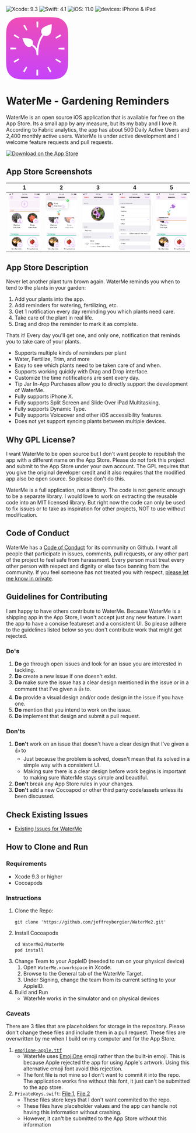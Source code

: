 ![Xcode: 9.3](https://img.shields.io/badge/Xcode-9.3-lightgrey.svg) ![Swift: 4.1](https://img.shields.io/badge/Swift-4.1-lightgrey.svg) ![iOS: 11.0](https://img.shields.io/badge/iOS-11.0-lightgrey.svg) ![devices: iPhone & iPad](https://img.shields.io/badge/devices-iPad%20%26%20iPhone-lightgrey.svg)

![WaterMe App Icon](/WaterMe/WaterMe/Assets.xcassets/WaterMeIcon.imageset/all-1x.png)
# WaterMe - Gardening Reminders

WaterMe is an open source iOS application that is available for free on the App Store. Its a small app by any measure, but its my baby and I love it. According to Fabric analytics, the app has about 500 Daily Active Users and 2,400 monthly active users. WaterMe is under active development and I welcome feature requests and pull requests.

[![Download on the App Store](https://devimages-cdn.apple.com/app-store/marketing/guidelines/images/exhibit-1-1-alternate.png)](https://itunes.apple.com/app/waterme/id1089742494)

## App Store Screenshots

1  |2  |3  |4  |5
:-:|:-:|:-:|:-:|:-:
![1](/Screenshots/2.0/iPhone%204.0/01.png)|![2](/Screenshots/2.0/iPhone%204.0/02.png)|![3](/Screenshots/2.0/iPhone%204.0/03.png)|![4](/Screenshots/2.0/iPhone%204.0/04.png)|![5](/Screenshots/2.0/iPhone%204.0/05.png)

## App Store Description

Never let another plant turn brown again. WaterMe reminds you when to tend to the plants in your garden:

1. Add your plants into the app.
1. Add reminders for watering, fertilizing, etc.
1. Get 1 notification every day reminding you which plants need care.
1. Take care of the plant in real life.
1. Drag and drop the reminder to mark it as complete.

Thats it! Every day you'll get one, and only one, notification that reminds you to take care of your plants.

- Supports multiple kinds of reminders per plant
- Water, Fertilize, Trim, and more
- Easy to see which plants need to be taken care of and when.
- Supports working quickly with Drag and Drop interface.
- Customize the time notifications are sent every day.
- Tip Jar In-App Purchases allow you to directly support the development of WaterMe.
- Fully supports iPhone X.
- Fully supports Split Screen and Slide Over iPad Multitasking.
- Fully supports Dynamic Type.
- Fully supports Voiceover and other iOS accessibility features.
- Does not yet support syncing plants between multiple devices.

## Why GPL License?

I want WaterMe to be open source but I don't want people to republish the app with a different name on the App Store. Please do not fork this project and submit to the App Store under your own account. The GPL requires that you give the original developer credit and it also requires that the modified app also be open source. So please don't do this.

WaterMe is a full application, not a library. The code is not generic enough to be a separate library. I would love to work on extracting the reusable code into an MIT licensed library. But right now the code can only be used to fix issues or to take as inspiration for other projects, NOT to use without modification.

## Code of Conduct

WaterMe has a [Code of Conduct](/CODE_OF_CONDUCT.md) for its community on Github. I want all people that participate in issues, comments, pull requests, or any other part of the project to feel safe from harassment. Every person must treat every other person with respect and dignity or else face banning from the community. If you feel someone has not treated you with respect, [please let me know in private](mailto:watermeconduct@jeffburg.com).
    
## Guidelines for Contributing

I am happy to have others contribute to WaterMe. Because WaterMe is a shipping app in the App Store, I won't accept just any new feature. I want the app to have a concise featureset and a consistent UI. So please adhere to the guidelines listed below so you don't contribute work that might get rejected.

### Do's

1. **Do** go through open issues and look for an issue you are interested in tackling.
1. **Do** create a new issue if one doesn't exist.
1. **Do** make sure the issue has a clear design mentioned in the issue or in a comment that I've given a 👍 to.
1. **Do** provide a visual design and/or code design in the issue if you have one.
1. **Do** mention that you intend to work on the issue.
1. **Do** implement that design and submit a pull request.

### Don'ts

1. **Don't** work on an issue that doesn't have a clear design that I've given a 👍 to
    - Just because the problem is solved, doesn't mean that its solved in a simple way with a consistent UI.
    - Making sure there is a clear design before work begins is important to making sure WaterMe stays simple and beautiful.
1. **Don't** break any App Store rules in your changes.
1. **Don't** add a new Cocoapod or other third party code/assets unless its been discussed.

## Check Existing Issues

- [Existing Issues for WaterMe](https://github.com/jeffreybergier/WaterMe2/issues)

## How to Clone and Run

### Requirements

- Xcode 9.3 or higher
- Cocoapods

### Instructions

1. Clone the Repo: 
    ```
    git clone 'https://github.com/jeffreybergier/WaterMe2.git'
    ```
1. Install Cocoapods
    ```
    cd WaterMe2/WaterMe
    pod install
    ```
1. Change Team to your AppleID (needed to run on your physical device)
    1. Open `WaterMe.xcworkspace` in Xcode.
    1. Browse to the General tab of the WaterMe Target.
    1. Under Signing, change the team from its current setting to your AppleID.
1. Build and Run
    - WaterMe works in the simulator and on physical devices
    
### Caveats

There are 3 files that are placeholders for storage in the repository. Please don't change these files and include them in a pull request. These files are overwritten by me when I build on my computer and for the App Store.

1. [`emojione-apple.ttf`](/WaterMe/WaterMe/emojione-apple.ttf)
    - WaterMe uses [EmojiOne](https://www.emojione.com) emoji rather than the built-in emoji. This is because Apple rejected the app for using Apple's artwork. Using this alternative emoji font avoid this rejection.
    - The font file is not mine so I don't want to commit it into the repo. The application works fine without this font, it just can't be submitted to the app store. 
1. `PrivateKeys.swift`: [File 1](/WaterMe/WaterMeData/Source/PrivateKeys.swift), [File 2](/WaterMe/WaterMeStore/Source/PrivateKeys.swift)
    - These files store keys that I don't want commited to the repo.
    - These files have placeholder values and the app can handle not having this information without crashing.
    - However, it can't be submitted to the App Store without this information
